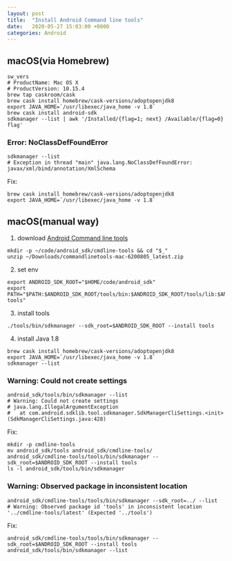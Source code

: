 ```yaml
---
layout: post
title:  "Install Android Command line tools"
date:   2020-05-27 15:03:00 +0800
categories: Android
---
```


## macOS(via Homebrew)

```shell
sw_vers
# ProductName: Mac OS X
# ProductVersion: 10.15.4
brew tap caskroom/cask
brew cask install homebrew/cask-versions/adoptopenjdk8
export JAVA_HOME=`/usr/libexec/java_home -v 1.8`
brew cask install android-sdk
sdkmanager --list | awk '/Installed/{flag=1; next} /Available/{flag=0} flag'
```

### Error: NoClassDefFoundError

```shell
sdkmanager --list
# Exception in thread "main" java.lang.NoClassDefFoundError: javax/xml/bind/annotation/XmlSchema
```

Fix:

```shell
brew cask install homebrew/cask-versions/adoptopenjdk8
export JAVA_HOME=`/usr/libexec/java_home -v 1.8`
```

## macOS(manual way)

1. download [Android Command line tools](https://developer.android.com/studio#command-tools)

```shell
mkdir -p ~/code/android_sdk/cmdline-tools && cd "$_"
unzip ~/Downloads/commandlinetools-mac-6200805_latest.zip
```

2. set env

```shell
export ANDROID_SDK_ROOT="$HOME/code/android_sdk"
export PATH="$PATH:$ANDROID_SDK_ROOT/tools/bin:$ANDROID_SDK_ROOT/tools/lib:$ANDROID_SDK_ROOT/platform-tools"
```

3. install tools

```shell
./tools/bin/sdkmanager --sdk_root=$ANDROID_SDK_ROOT --install tools
```

4. install Java 1.8

```
brew cask install homebrew/cask-versions/adoptopenjdk8
export JAVA_HOME=`/usr/libexec/java_home -v 1.8`
sdkmanager --list
```

### Warning: Could not create settings

```shell
android_sdk/tools/bin/sdkmanager --list   
# Warning: Could not create settings
# java.lang.IllegalArgumentException
#	at com.android.sdklib.tool.sdkmanager.SdkManagerCliSettings.<init>(SdkManagerCliSettings.java:428)
```

Fix:

```shell
mkdir -p cmdline-tools
mv android_sdk/tools android_sdk/cmdline-tools/
android_sdk/cmdline-tools/tools/bin/sdkmanager --sdk_root=$ANDROID_SDK_ROOT --install tools
ls -l android_sdk/tools/bin/sdkmanager
```

### Warning: Observed package in inconsistent location

```shell
android_sdk/cmdline-tools/tools/bin/sdkmanager --sdk_root=../ --list
# Warning: Observed package id 'tools' in inconsistent location '../cmdline-tools/latest' (Expected '../tools')
```

Fix:

```
android_sdk/cmdline-tools/tools/bin/sdkmanager --sdk_root=$ANDROID_SDK_ROOT --install tools
android_sdk/tools/bin/sdkmanager --list
```
